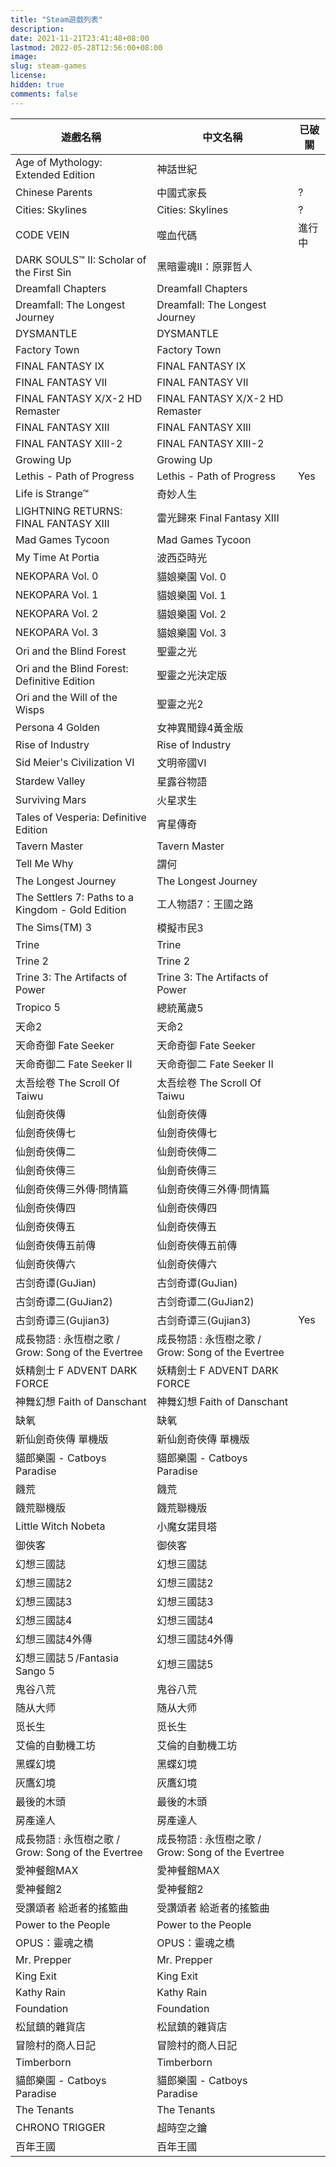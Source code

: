 ```yaml
---
title: "Steam遊戲列表"
description: 
date: 2021-11-21T23:41:48+08:00
lastmod: 2022-05-28T12:56:00+08:00
image: 
slug: steam-games
license: 
hidden: true
comments: false
---
```

| 遊戲名稱                                           | 中文名稱                                           | 已破關 |
| -------------------------------------------------- | -------------------------------------------------- | ------ |
| Age of Mythology: Extended Edition                 | 神話世紀                                           |        |
| Chinese Parents                                    | 中國式家長                                         | ?      |
| Cities: Skylines                                   | Cities: Skylines                                   | ?      |
| CODE VEIN                                          | 噬血代碼                                           | 進行中 |
| DARK SOULS™ II: Scholar of the First Sin           | 黑暗靈魂II：原罪哲人                               |        |
| Dreamfall Chapters                                 | Dreamfall Chapters                                 |        |
| Dreamfall: The Longest Journey                     | Dreamfall: The Longest Journey                     |        |
| DYSMANTLE                                          | DYSMANTLE                                          |        |
| Factory Town                                       | Factory Town                                       |        |
| FINAL FANTASY IX                                   | FINAL FANTASY IX                                   |        |
| FINAL FANTASY VII                                  | FINAL FANTASY VII                                  |        |
| FINAL FANTASY X/X-2 HD Remaster                    | FINAL FANTASY X/X-2 HD Remaster                    |        |
| FINAL FANTASY XIII                                 | FINAL FANTASY XIII                                 |        |
| FINAL FANTASY XIII-2                               | FINAL FANTASY XIII-2                               |        |
| Growing Up                                         | Growing Up                                         |        |
| Lethis - Path of Progress                          | Lethis - Path of Progress                          | Yes    |
| Life is Strange™                                   | 奇妙人生                                           |        |
| LIGHTNING RETURNS: FINAL FANTASY XIII              | 雷光歸來 Final Fantasy XIII                        |        |
| Mad Games Tycoon                                   | Mad Games Tycoon                                   |        |
| My Time At Portia                                  | 波西亞時光                                         |        |
| NEKOPARA Vol. 0                                    | 貓娘樂園 Vol. 0                                    |        |
| NEKOPARA Vol. 1                                    | 貓娘樂園 Vol. 1                                    |        |
| NEKOPARA Vol. 2                                    | 貓娘樂園 Vol. 2                                    |        |
| NEKOPARA Vol. 3                                    | 貓娘樂園 Vol. 3                                    |        |
| Ori and the Blind Forest                           | 聖靈之光                                           |        |
| Ori and the Blind Forest: Definitive Edition       | 聖靈之光決定版                                     |        |
| Ori and the Will of the Wisps                      | 聖靈之光2                                          |        |
| Persona 4 Golden                                   | 女神異聞錄4黃金版                                  |        |
| Rise of Industry                                   | Rise of Industry                                   |        |
| Sid Meier's Civilization VI                        | 文明帝國VI                                         |        |
| Stardew Valley                                     | 星露谷物語                                         |        |
| Surviving Mars                                     | 火星求生                                           |        |
| Tales of Vesperia: Definitive Edition              | 宵星傳奇                                           |        |
| Tavern Master                                      | Tavern Master                                      |        |
| Tell Me Why                                        | 謂何                                               |        |
| The Longest Journey                                | The Longest Journey                                |        |
| The Settlers 7: Paths to a Kingdom - Gold Edition  | 工人物語7：王國之路                                |        |
| The Sims(TM) 3                                     | 模擬市民3                                          |        |
| Trine                                              | Trine                                              |        |
| Trine 2                                            | Trine 2                                            |        |
| Trine 3: The Artifacts of Power                    | Trine 3: The Artifacts of Power                    |        |
| Tropico 5                                          | 總統萬歲5                                          |        |
| 天命2                                              | 天命2                                              |        |
| 天命奇御 Fate Seeker                               | 天命奇御 Fate Seeker                               |        |
| 天命奇御二 Fate Seeker II                          | 天命奇御二 Fate Seeker II                          |        |
| 太吾绘卷 The Scroll Of Taiwu                       | 太吾绘卷 The Scroll Of Taiwu                       |        |
| 仙劍奇俠傳                                         | 仙劍奇俠傳                                         |        |
| 仙劍奇俠傳七                                       | 仙劍奇俠傳七                                       |        |
| 仙劍奇俠傳二                                       | 仙劍奇俠傳二                                       |        |
| 仙劍奇俠傳三                                       | 仙劍奇俠傳三                                       |        |
| 仙劍奇俠傳三外傳·問情篇                            | 仙劍奇俠傳三外傳·問情篇                            |        |
| 仙劍奇俠傳四                                       | 仙劍奇俠傳四                                       |        |
| 仙劍奇俠傳五                                       | 仙劍奇俠傳五                                       |        |
| 仙劍奇俠傳五前傳                                   | 仙劍奇俠傳五前傳                                   |        |
| 仙劍奇俠傳六                                       | 仙劍奇俠傳六                                       |        |
| 古剑奇谭(GuJian)                                   | 古剑奇谭(GuJian)                                   |        |
| 古剑奇谭二(GuJian2)                                | 古剑奇谭二(GuJian2)                                |        |
| 古剑奇谭三(Gujian3)                                | 古剑奇谭三(Gujian3)                                | Yes    |
| 成長物語 : 永恆樹之歌 / Grow: Song of the Evertree | 成長物語 : 永恆樹之歌 / Grow: Song of the Evertree |        |
| 妖精劍士 F ADVENT DARK FORCE                       | 妖精劍士 F ADVENT DARK FORCE                       |        |
| 神舞幻想 Faith of Danschant                        | 神舞幻想 Faith of Danschant                        |        |
| 缺氧                                               | 缺氧                                               |        |
| 新仙劍奇俠傳 單機版                                | 新仙劍奇俠傳 單機版                                |        |
| 貓郎樂園 - Catboys Paradise                        | 貓郎樂園 - Catboys Paradise                        |        |
| 饑荒                                               | 饑荒                                               |        |
| 饑荒聯機版                                         | 饑荒聯機版                                         |        |
| Little Witch Nobeta                                | 小魔女諾貝塔                                       |        |
| 御俠客                                             | 御俠客                                             |        |
| 幻想三國誌                                         | 幻想三國誌                                         |        |
| 幻想三國誌2                                        | 幻想三國誌2                                        |        |
| 幻想三國誌3                                        | 幻想三國誌3                                        |        |
| 幻想三國誌4                                        | 幻想三國誌4                                        |        |
| 幻想三國誌4外傳                                    | 幻想三國誌4外傳                                    |        |
| 幻想三國誌５/Fantasia Sango 5                      | 幻想三國誌5                                        |        |
| 鬼谷八荒                                           | 鬼谷八荒                                           |        |
| 随从大师                                           | 随从大师                                           |        |
| 觅长生                                             | 觅长生                                             |        |
| 艾倫的自動機工坊                                   | 艾倫的自動機工坊                                   |        |
| 黑蝶幻境                                           | 黑蝶幻境                                           |        |
| 灰鷹幻境                                           | 灰鷹幻境                                           |        |
| 最後的木頭                                         | 最後的木頭                                         |        |
| 房產達人                                           | 房產達人                                           |        |
| 成長物語 : 永恆樹之歌 / Grow: Song of the Evertree | 成長物語 : 永恆樹之歌 / Grow: Song of the Evertree |        |
| 愛神餐館MAX                                        | 愛神餐館MAX                                        |        |
| 愛神餐館2                                          | 愛神餐館2                                          |        |
| 受讚頌者 給逝者的搖籃曲                            | 受讚頌者 給逝者的搖籃曲                            |        |
| Power to the People                                | Power to the People                                |        |
| OPUS：靈魂之橋                                     | OPUS：靈魂之橋                                     |        |
| Mr. Prepper                                        | Mr. Prepper                                        |        |
| King Exit                                          | King Exit                                          |        |
| Kathy Rain                                         | Kathy Rain                                         |        |
| Foundation                                         | Foundation                                         |        |
| 松鼠鎮的雜貨店                                     | 松鼠鎮的雜貨店                                     |        |
| 冒險村的商人日記                                   | 冒險村的商人日記                                   |        |
| Timberborn                                         | Timberborn                                         |        |
| 貓郎樂園 - Catboys Paradise                        | 貓郎樂園 - Catboys Paradise                        |        |
| The Tenants                                        | The Tenants                                        |        |
| CHRONO TRIGGER                                     | 超時空之鑰                                         |        |
| 百年王國                                           | 百年王國                                           |        |